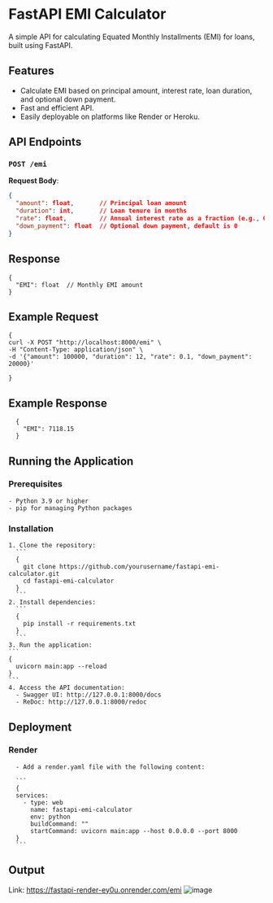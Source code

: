 # FastAPI EMI Calculator

A simple API for calculating Equated Monthly Installments (EMI) for loans, built using FastAPI.

## Features

- Calculate EMI based on principal amount, interest rate, loan duration, and optional down payment.
- Fast and efficient API.
- Easily deployable on platforms like Render or Heroku.

## API Endpoints

### `POST /emi`

**Request Body**:
  ```json
  {
    "amount": float,       // Principal loan amount
    "duration": int,       // Loan tenure in months
    "rate": float,         // Annual interest rate as a fraction (e.g., 0.1 for 10%)
    "down_payment": float  // Optional down payment, default is 0
  }
  ```

## Response
  ```
  {
    "EMI": float  // Monthly EMI amount
  }
  ```

## Example Request
  ```
  {
  curl -X POST "http://localhost:8000/emi" \
  -H "Content-Type: application/json" \
  -d '{"amount": 100000, "duration": 12, "rate": 0.1, "down_payment": 20000}'
  
  }
  ```

## Example Response
```
  {
    "EMI": 7118.15
  }
```

## Running the Application

### Prerequisites
    - Python 3.9 or higher
    - pip for managing Python packages

### Installation
    1. Clone the repository:
      ``` 
      {
        git clone https://github.com/yourusername/fastapi-emi-calculator.git
        cd fastapi-emi-calculator
      }
      ```
    2. Install dependencies:
      ```
      {
        pip install -r requirements.txt
      }
      ```
    3. Run the application:
    ```
    {
      uvicorn main:app --reload
    }
    ```
    4. Access the API documentation:
      - Swagger UI: http://127.0.0.1:8000/docs
      - ReDoc: http://127.0.0.1:8000/redoc

## Deployment

###  Render
      - Add a render.yaml file with the following content:

      ```
      {
      services:
        - type: web
          name: fastapi-emi-calculator
          env: python
          buildCommand: ""
          startCommand: uvicorn main:app --host 0.0.0.0 --port 8000
      }
      ```

## Output
Link: https://fastapi-render-ey0u.onrender.com/emi
![image](https://github.com/user-attachments/assets/eef8bc86-8623-413a-9108-b7b9cc637f52)

